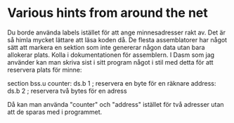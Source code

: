 # Various hints from around the net

Du borde använda labels istället för att ange minnesadresser rakt
av. Det är så himla mycket lättare att läsa koden då. De flesta
assemblatorer har något sätt att markera en sektion som inte genererar
någon data utan bara allokerar plats. Kolla i dokumentationen för
assemblern. I Dasm som jag använder kan man skriva sist i sitt program
något i stil med detta för att reservera plats för minne:

section bss.u
counter:
ds.b 1 ; reservera en byte för en räknare
address:
ds.b 2 ; reservera två bytes för en adress

Då kan man använda "counter" och "address" istället för två adresser
utan att de sparas med i programmet.